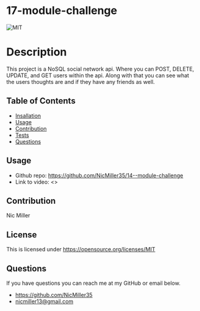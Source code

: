 # 17-module-challenge

![MIT](https://img.shields.io/badge/License-MIT-yellow.svg)
# Description
This project is a NoSQL social network api. Where you can POST, DELETE, UPDATE, and GET users within the api. Along with that you can see what the users thoughts are and if they have any friends as well.
## Table of Contents
- [Insallation](#installation)
- [Usage](#usage)
- [Contribution](#contribution)
- [Tests](#tests)
- [Questions](#questions)
## Usage

- Github repo: <https://github.com/NicMiller35/14--module-challenge>
- Link to video: <>

## Contribution
Nic Miller



## License
This is licensed under <https://opensource.org/licenses/MIT>
## Questions
If you have questions you can reach me at my GitHub or email below.
- <https://github.com/NicMiller35>
- nicmiller13@gmail.com